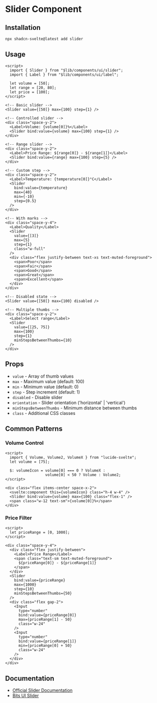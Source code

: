 # Slider Component

## Installation

```bash
npx shadcn-svelte@latest add slider
```

## Usage

```svelte
<script>
  import { Slider } from "$lib/components/ui/slider";
  import { Label } from "$lib/components/ui/label";
  
  let volume = [50];
  let range = [20, 80];
  let price = [100];
</script>

<!-- Basic slider -->
<Slider value={[50]} max={100} step={1} />

<!-- Controlled slider -->
<div class="space-y-2">
  <Label>Volume: {volume[0]}%</Label>
  <Slider bind:value={volume} max={100} step={1} />
</div>

<!-- Range slider -->
<div class="space-y-2">
  <Label>Price Range: ${range[0]} - ${range[1]}</Label>
  <Slider bind:value={range} max={100} step={5} />
</div>

<!-- Custom step -->
<div class="space-y-2">
  <Label>Temperature: {temperature[0]}°C</Label>
  <Slider 
    bind:value={temperature}
    max={40}
    min={-10}
    step={0.5}
  />
</div>

<!-- With marks -->
<div class="space-y-4">
  <Label>Quality</Label>
  <Slider 
    value={[3]}
    max={5}
    step={1}
    class="w-full"
  />
  <div class="flex justify-between text-xs text-muted-foreground">
    <span>Poor</span>
    <span>Fair</span>
    <span>Good</span>
    <span>Great</span>
    <span>Excellent</span>
  </div>
</div>

<!-- Disabled state -->
<Slider value={[50]} max={100} disabled />

<!-- Multiple thumbs -->
<div class="space-y-2">
  <Label>Select range</Label>
  <Slider 
    value={[25, 75]}
    max={100}
    step={1}
    minStepsBetweenThumbs={10}
  />
</div>
```

## Props

- `value` - Array of thumb values
- `max` - Maximum value (default: 100)
- `min` - Minimum value (default: 0)
- `step` - Step increment (default: 1)
- `disabled` - Disable slider
- `orientation` - Slider orientation ('horizontal' | 'vertical')
- `minStepsBetweenThumbs` - Minimum distance between thumbs
- `class` - Additional CSS classes

## Common Patterns

### Volume Control
```svelte
<script>
  import { Volume, Volume2, VolumeX } from "lucide-svelte";
  let volume = [75];
  
  $: volumeIcon = volume[0] === 0 ? VolumeX : 
                  volume[0] < 50 ? Volume : Volume2;
</script>

<div class="flex items-center space-x-2">
  <svelte:component this={volumeIcon} class="h-4 w-4" />
  <Slider bind:value={volume} max={100} class="flex-1" />
  <span class="w-12 text-sm">{volume[0]}%</span>
</div>
```

### Price Filter
```svelte
<script>
  let priceRange = [0, 1000];
</script>

<div class="space-y-4">
  <div class="flex justify-between">
    <Label>Price Range</Label>
    <span class="text-sm text-muted-foreground">
      ${priceRange[0]} - ${priceRange[1]}
    </span>
  </div>
  <Slider 
    bind:value={priceRange}
    max={1000}
    step={10}
    minStepsBetweenThumbs={50}
  />
  <div class="flex gap-2">
    <Input 
      type="number" 
      bind:value={priceRange[0]} 
      max={priceRange[1] - 50}
      class="w-24"
    />
    <Input 
      type="number" 
      bind:value={priceRange[1]} 
      min={priceRange[0] + 50}
      class="w-24"
    />
  </div>
</div>
```

## Documentation

- [Official Slider Documentation](https://www.shadcn-svelte.com/docs/components/slider)
- [Bits UI Slider](https://bits-ui.com/docs/components/slider)